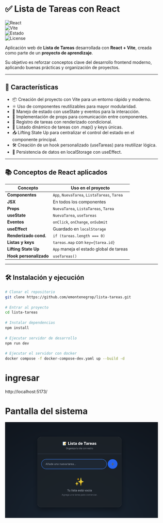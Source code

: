 # ✅ Lista de Tareas con React

![React](https://img.shields.io/badge/React-18-blue?logo=react)  
![Vite](https://img.shields.io/badge/Vite-Build%20Tool-orange?logo=vite)  
![Estado](https://img.shields.io/badge/Estado-En%20desarrollo-green)  
![License](https://img.shields.io/badge/License-MIT-lightgrey)

Aplicación web de **Lista de Tareas** desarrollada con **React + Vite**, creada como parte de un **proyecto de aprendizaje**.  

Su objetivo es reforzar conceptos clave del desarrollo frontend moderno, aplicando buenas prácticas y organización de proyectos.

---

## 🚀 Características

- 📦 Creación del proyecto con Vite para un entorno rápido y moderno.
- ⚛️ Uso de componentes reutilizables para mayor modularidad.
- 🔄 Manejo de estado con useState y eventos para la interacción.
- 🧩 Implementación de props para comunicación entre componentes.
- 📝 Registro de tareas con renderizado condicional.
- 📑 Listado dinámico de tareas con .map() y keys únicas.
- 📤 Lifting State Up para centralizar el control del estado en el componente principal.
- 🛠️ Creación de un hook personalizado (useTareas) para reutilizar lógica.
- 💾 Persistencia de datos en localStorage con useEffect.

---

## 📚 Conceptos de React aplicados

| Concepto            | Uso en el proyecto                           |
| ------------------- | -------------------------------------------- |
| **Componentes**     | `App`, `NuevaTarea`, `ListaTareas`, `Tarea` |
| **JSX**             | En todos los componentes                     |
| **Props**           | `NuevaTarea`, `ListaTareas`, `Tarea`        |
| **useState**        | `NuevaTarea`, `useTareas`                   |
| **Eventos**         | `onClick`, `onChange`, `onSubmit`           |
| **useEffect**       | Guardado en `localStorage`                  |
| **Renderizado cond.** | `if (tareas.length === 0)`                |
| **Listas y keys**   | `tareas.map` con `key={tarea.id}`           |
| **Lifting State Up**| `App` maneja el estado global de tareas     |
| **Hook personalizado** | `useTareas()`                            |

---

## 🛠️ Instalación y ejecución

```bash
# Clonar el repositorio
git clone https://github.com/emontenegrop/lista-tareas.git

# Entrar al proyecto
cd lista-tareas

# Instalar dependencias
npm install

# Ejecutar servidor de desarrollo
npm run dev

# Ejecutar el servidor con docker
docker compose -f docker-compose-dev.yaml up --build -d
```
# ingresar 
http://localhost:5173/


# Pantalla del sistema

![aplicación](images/screem.png)
